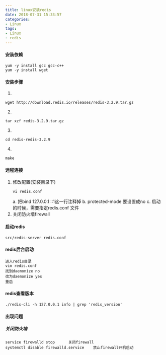 ```yaml
---
title: linux安装redis
date: 2018-07-31 15:33:57
categories:
- Linux
tags:
- Linux
- redis
---
```

#### 安装依赖
```
yum -y install gcc gcc-c++
yum -y install wget
```

#### 安装步骤
1.
```
wget http://download.redis.io/releases/redis-3.2.9.tar.gz
```
2.
```
tar xzf redis-3.2.9.tar.gz
```
3.
```
cd redis-redis-3.2.9
```
4.
```
make
```

#### 远程连接
1. 修改配置(安装目录下)
    ```
    vi redis.conf
    ```
     a. 把bind 127.0.0.1 ::1这一行注释掉
     b. protected-mode 要设置成no
     c. 启动的时候，需要指定redis.conf 文件
2. 关闭防火墙firewall

#### 启动redis
```
src/redis-server redis.conf
```
#### redis后台启动
```
进入redis目录
vim redis.conf
找到daemonize no
改为daemonize yes
重启
```

#### redis查看版本
```
./redis-cli -h 127.0.0.1 info | grep 'redis_version'  
```

#### 出现问题
##### 关闭防火墙
```
service firewalld stop      关闭firewall
systemctl disable firewalld.service    禁止firewall开机启动
```